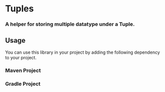# Tuples

### A helper for storing multiple datatype under a Tuple.

## Usage

You can use this library in your project by adding the following dependency to your project.

### Maven Project

### Gradle Project
